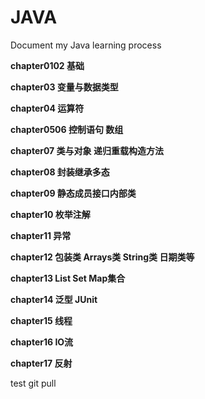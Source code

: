 # JAVA
Document my Java learning process

**chapter0102 基础**

**chapter03 变量与数据类型**

**chapter04 运算符**

**chapter0506 控制语句 数组**

**chapter07 类与对象 递归重载构造方法**

**chapter08 封装继承多态**

**chapter09 静态成员接口内部类**

**chapter10 枚举注解**

**chapter11 异常**

**chapter12 包装类 Arrays类 String类 日期类等**

**chapter13 List Set Map集合**

**chapter14 泛型 JUnit**

**chapter15 线程**

**chapter16 IO流**

**chapter17 反射**

test git pull